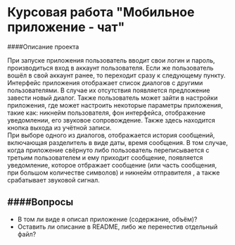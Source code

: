 Курсовая работа "Мобильное приложение - чат"
==============================================

####Описание проекта

При запуске приложения пользователь вводит свои логин и пароль, производиться вход в аккаунт пользователя.  Если же пользователь вошёл в свой аккаунт ранее, то переходит сразу к следующему пункту. 
Интерфейс приложения отображает список диалогов с другими пользователями. В случае их отсутствия появляется предложение завести новый диалог. Также пользователь может зайти в настройки приложения, где может настроить некоторые параметры приложения, такие как: никнейм пользователя, фон интерфейса, отображение уведомлении, его звуковое сопровождение.  Также здесь находится кнопка выхода из учётной записи.  
При выборе одного из диалогов, отображается история сообщений, включающая разделитель в виде даты, время сообщения. 
В том случае, когда приложение свёрнуто либо пользователь переписывается с третьим пользователем и ему приходит сообщение, появляется уведомление, которое отбражает сообщение (или часть сообщения, при большом количестве символов) и никнейм отправителя , а также срабатывает звуковой сигнал.

####Вопросы
--------------------
* В том ли виде я описал приложение (содержание, объём)?
* Оставить ли описание в README, либо же перенестив отдельный файл?